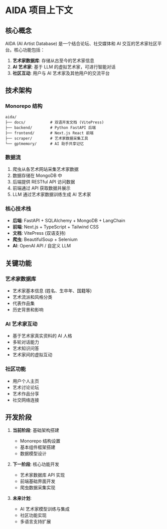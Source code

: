 # AIDA 项目上下文

## 核心概念

AIDA (AI Artist Database) 是一个结合论坛、社交媒体和 AI 交互的艺术家社区平台。核心功能包括：

1. **艺术家数据库**: 存储从古至今的艺术家信息
2. **AI 艺术家**: 基于 LLM 的虚拟艺术家，可进行智能对话
3. **社区互动**: 用户与 AI 艺术家及其他用户的交流平台

## 技术架构

### Monorepo 结构
```
aida/
├── docs/           # 双语开发文档 (VitePress)
├── backend/        # Python FastAPI 后端
├── frontend/       # Next.js React 前端
├── scraper/        # 艺术家数据采集工具
└── gptmemory/      # AI 助手共享记忆
```

### 数据流
1. 爬虫从各艺术网站采集艺术家数据
2. 数据存储在 MongoDB 中
3. 后端提供 RESTful API 访问数据
4. 前端通过 API 获取数据并展示
5. LLM 通过艺术家数据训练生成 AI 艺术家

### 核心技术栈
- **后端**: FastAPI + SQLAlchemy + MongoDB + LangChain
- **前端**: Next.js + TypeScript + Tailwind CSS
- **文档**: VitePress (双语支持)
- **爬虫**: BeautifulSoup + Selenium
- **AI**: OpenAI API / 自定义 LLM

## 关键功能

### 艺术家数据库
- 艺术家基本信息 (姓名、生卒年、国籍等)
- 艺术流派和风格分类
- 代表作品集
- 历史背景和影响

### AI 艺术家互动
- 基于艺术家真实资料的 AI 人格
- 多轮对话能力
- 艺术知识问答
- 艺术家间的虚拟互动

### 社区功能
- 用户个人主页
- 艺术讨论论坛
- 艺术作品分享
- 社交网络连接

## 开发阶段

1. **当前阶段**: 基础架构搭建
   - Monorepo 结构设置
   - 基本组件框架搭建
   - 数据模型设计

2. **下一阶段**: 核心功能开发
   - 艺术家数据库 API 实现
   - 前端基础界面开发
   - 爬虫数据采集实现

3. **未来计划**:
   - AI 艺术家模型训练与集成
   - 社区功能实现
   - 多语言支持扩展 